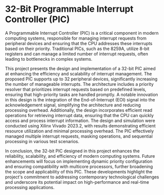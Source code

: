 # 32-Bit Programmable Interrupt Controller (PIC)

A Programmable Interrupt Controller (PIC) is a critical component in modern computing systems, responsible for managing interrupt requests from peripheral devices and ensuring that the CPU addresses these interrupts based on their priority. Traditional PICs, such as the 8259A, utilize 8-bit registers and can manage a limited number of interrupt requests, often leading to bottlenecks in complex systems.

This project presents the design and implementation of a 32-bit PIC aimed at enhancing the efficiency and scalability of interrupt management. The proposed PIC supports up to 32 peripheral devices, significantly increasing the number of manageable interrupts. The architecture includes a priority resolver that prioritizes interrupt requests based on predefined levels, ensuring that high-priority tasks are handled promptly. A notable innovation in this design is the integration of the End-of-Interrupt (EOI) signal into the acknowledgement signal, simplifying the architecture and reducing processing overhead. Additionally, the design incorporates efficient read operations for retrieving interrupt data, ensuring that the CPU can quickly access and process interrupt information. The design and simulation were conducted using Xilinx Vivado 2023.2, with results demonstrating efficient resource utilization and minimal processing overhead. The PIC effectively managed multiple interrupt requests, masking operations, and sequential processing in various test scenarios.

In conclusion, the 32-bit PIC designed in this project enhances the reliability, scalability, and efficiency of modern computing systems. Future enhancements will focus on implementing dynamic priority configuration and ensuring compatibility with multicore processors, further broadening the scope and applicability of this PIC. These developments highlight the project's commitment to addressing contemporary technological challenges and underscore its potential impact on high-performance and real-time processing applications.
